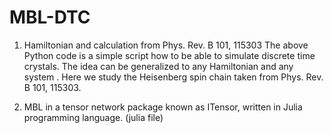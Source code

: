 # MBL-DTC
1) Hamiltonian and calculation from Phys. Rev. B 101, 115303
The above Python code is a simple script how to be able to simulate discrete time crystals. The idea can be generalized to any Hamiltonian and any system . 
Here we study the Heisenberg spin chain taken from Phys. Rev. B 101, 115303. 

2) MBL in a tensor network package known as ITensor, written in Julia programming language. (julia file) 
